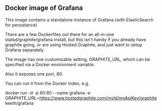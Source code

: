 Docker image of Grafana
-----------------------

This image contains a standalone instance of Grafana (with ElasticSearch for
persistance)

There are a few Dockerfiles out there for an all-in-one statsd/graphite/grafana
install, but this isn't handy if you already have graphite going, or are using
Hosted Graphite, and just want to setup Grafana separately.

The image has one customizable setting, GRAPHITE_URL, which can be specified via
a Docker environment variable.

Also it exposes one port, 80.

You can run it from the Docker Index, e.g.

docker run -d -p 80:80 --name grafana -e GRAPHITE_URL=https://www.hostedgraphite.com/myId/myApiKey/graphite keeth/grafana
